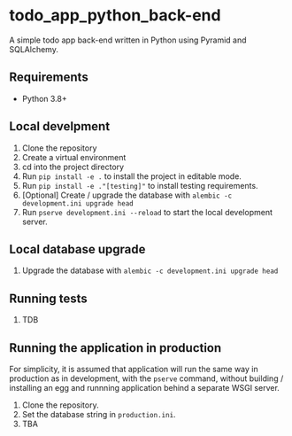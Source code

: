 todo_app_python_back-end
========================

A simple todo app back-end written in Python using Pyramid and SQLAlchemy.

Requirements
------------
- Python 3.8+


Local develpment
----------
1. Clone the repository
2. Create a virtual environment
3. cd into the project directory
4. Run `pip install -e .` to install the project in editable mode.
5. Run `pip install -e ."[testing]"` to install testing requirements.
6. [Optional] Create / upgrade the database with `alembic -c development.ini upgrade head`
7. Run `pserve development.ini --reload` to start the local development server.

Local database upgrade
----------------------
1. Upgrade the database with `alembic -c development.ini upgrade head`

Running tests
-------------
1. TDB

Running the application in production
-------------------------------------
For simplicity, it is assumed that application will run the same way in production as in development, with the `pserve` command, without building / installing an egg and runnning application behind a separate WSGI server.

1. Clone the repository.
2. Set the database string in `production.ini`.
3. TBA